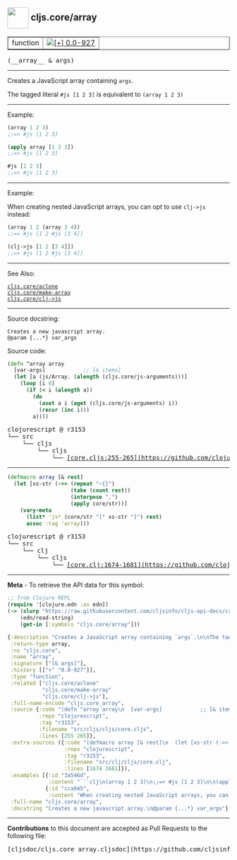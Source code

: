## <img width="48px" valign="middle" src="http://i.imgur.com/Hi20huC.png"> cljs.core/array

 <table border="1">
<tr>

<td>function</td>
<td><a href="https://github.com/cljsinfo/cljs-api-docs/tree/0.0-927"><img valign="middle" alt="[+] 0.0-927" src="https://img.shields.io/badge/+-0.0--927-lightgrey.svg"></a> </td>
</tr>
</table>

 <samp>
(__array__ & args)<br>
</samp>

---

Creates a JavaScript array containing `args`.

The tagged literal `#js [1 2 3]` is equivalent to `(array 1 2 3)`

---

Example:

```clj
(array 1 2 3)
;;=> #js [1 2 3]

(apply array [1 2 3])
;;=> #js [1 2 3]

#js [1 2 3]
;;=> #js [1 2 3]
```

---
Example:

When creating nested JavaScript arrays, you can opt to use `clj->js` instead:

```clj
(array 1 2 (array 3 4))
;;=> #js [1 2 #js [3 4]]

(clj->js [1 2 [3 4]])
;;=> #js [1 2 #js [3 4]]
```

---

See Also:

[`cljs.core/aclone`](cljs.core_aclone.md)<br>
[`cljs.core/make-array`](cljs.core_make-array.md)<br>
[`cljs.core/clj->js`](cljs.core_clj-GTjs.md)<br>

---

Source docstring:

```
Creates a new javascript array.
@param {...*} var_args
```

Source code:

```clj
(defn ^array array
  [var-args]            ;; [& items]
  (let [a (js/Array. (alength (cljs.core/js-arguments)))]
    (loop [i 0]
      (if (< i (alength a))
        (do
          (aset a i (aget (cljs.core/js-arguments) i))
          (recur (inc i)))
        a))))
```

 <pre>
clojurescript @ r3153
└── src
    └── cljs
        └── cljs
            └── <ins>[core.cljs:255-265](https://github.com/clojure/clojurescript/blob/r3153/src/cljs/cljs/core.cljs#L255-L265)</ins>
</pre>


---

```clj
(defmacro array [& rest]
  (let [xs-str (->> (repeat "~{}")
                    (take (count rest))
                    (interpose ",")
                    (apply core/str))]
    (vary-meta
      (list* 'js* (core/str "[" xs-str "]") rest)
      assoc :tag 'array)))
```

 <pre>
clojurescript @ r3153
└── src
    └── clj
        └── cljs
            └── <ins>[core.clj:1674-1681](https://github.com/clojure/clojurescript/blob/r3153/src/clj/cljs/core.clj#L1674-L1681)</ins>
</pre>

---

__Meta__ - To retrieve the API data for this symbol:

```clj
;; from Clojure REPL
(require '[clojure.edn :as edn])
(-> (slurp "https://raw.githubusercontent.com/cljsinfo/cljs-api-docs/catalog/cljs-api.edn")
    (edn/read-string)
    (get-in [:symbols "cljs.core/array"]))
```

```clj
{:description "Creates a JavaScript array containing `args`.\n\nThe tagged literal `#js [1 2 3]` is equivalent to `(array 1 2 3)`",
 :return-type array,
 :ns "cljs.core",
 :name "array",
 :signature ["[& args]"],
 :history [["+" "0.0-927"]],
 :type "function",
 :related ["cljs.core/aclone"
           "cljs.core/make-array"
           "cljs.core/clj->js"],
 :full-name-encode "cljs.core_array",
 :source {:code "(defn ^array array\n  [var-args]            ;; [& items]\n  (let [a (js/Array. (alength (cljs.core/js-arguments)))]\n    (loop [i 0]\n      (if (< i (alength a))\n        (do\n          (aset a i (aget (cljs.core/js-arguments) i))\n          (recur (inc i)))\n        a))))",
          :repo "clojurescript",
          :tag "r3153",
          :filename "src/cljs/cljs/core.cljs",
          :lines [255 265]},
 :extra-sources ({:code "(defmacro array [& rest]\n  (let [xs-str (->> (repeat \"~{}\")\n                    (take (count rest))\n                    (interpose \",\")\n                    (apply core/str))]\n    (vary-meta\n      (list* 'js* (core/str \"[\" xs-str \"]\") rest)\n      assoc :tag 'array)))",
                  :repo "clojurescript",
                  :tag "r3153",
                  :filename "src/clj/cljs/core.clj",
                  :lines [1674 1681]}),
 :examples [{:id "3a546d",
             :content "```clj\n(array 1 2 3)\n;;=> #js [1 2 3]\n\n(apply array [1 2 3])\n;;=> #js [1 2 3]\n\n#js [1 2 3]\n;;=> #js [1 2 3]\n```"}
            {:id "cca945",
             :content "When creating nested JavaScript arrays, you can opt to use `clj->js` instead:\n\n```clj\n(array 1 2 (array 3 4))\n;;=> #js [1 2 #js [3 4]]\n\n(clj->js [1 2 [3 4]])\n;;=> #js [1 2 #js [3 4]]\n```"}],
 :full-name "cljs.core/array",
 :docstring "Creates a new javascript array.\n@param {...*} var_args"}

```

---

__Contributions__ to this document are accepted as Pull Requests to the following file:

 <pre>
[cljsdoc/cljs.core_array.cljsdoc](https://github.com/cljsinfo/cljs-api-docs/blob/master/cljsdoc/cljs.core_array.cljsdoc)
</pre>


